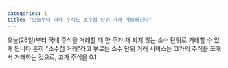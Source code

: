 ```yaml
---
categories: i
title: "오늘부터 국내 주식도 소수점 단위 거래 가능해진다"
---
```

 오늘(26일)부터 국내 주식을 거래할 때 한 주가 채 되지 않는 소수 단위로 거래할 수 있게 됩니다.흔히 "소수점 거래"라고 부르는 소수 단위 거래 서비스는 고가의 주식을 쪼개서 거래하는 것으로, 고가 주식을 0.1